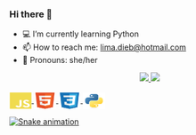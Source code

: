 ### Hi there 👋

- 💻 I’m currently learning Python
- 📫 How to reach me: lima.dieb@hotmail.com
- 👩 Pronouns: she/her

<div align="center">
  <a href="https://github.com/LaisDieb">
  <img height="140em" src="https://github-readme-stats.vercel.app/api?username=LaisDieb&show_icons=true&theme=dracula&include_all_commits=true&count_private=true"/>
  <img height="120em" src="https://github-readme-stats.vercel.app/api/top-langs/?username=LaisDieb&layout=compact&langs_count=7&theme=dracula"/>
</div>

<div style="display: inline_block"><br>
  <img align="center" alt="Rafa-Js" height="30" width="40" src="https://raw.githubusercontent.com/devicons/devicon/master/icons/javascript/javascript-plain.svg">
  <img align="center" alt="Rafa-HTML" height="30" width="40" src="https://raw.githubusercontent.com/devicons/devicon/master/icons/html5/html5-original.svg">
  <img align="center" alt="Rafa-CSS" height="30" width="40" src="https://raw.githubusercontent.com/devicons/devicon/master/icons/css3/css3-original.svg">
  <img align="center" alt="Rafa-Python" height="30" width="40" src="https://raw.githubusercontent.com/devicons/devicon/master/icons/python/python-original.svg">

 ![Snake animation](https://github.com/LaisDieb/LaisDieb/blob/output/github-contribution-grid-snake.svg)
 
</div>



